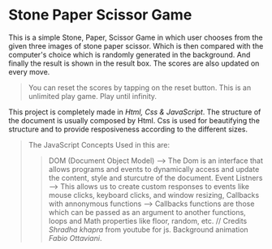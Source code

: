 # Stone Paper Scissor Game

This is a simple Stone, Paper, Scissor Game in which user chooses from the given three images of stone paper scissor.
Which is then compared with the computer's choice which is randomly generated in the background. And finally the result is shown in the result box.
The scores are also updated on every move.
> You can reset the scores by tapping on the reset button.
> This is an unlimited play game. Play until infinity.

This project is completely made in *Html, Css & JavaScript*.
 The structure of the document is usually composed by Html.
 Css is used for beautifying the structure and to provide resposiveness according to the different sizes.
> The JavaScript Concepts Used in this are:
>> DOM (Document Object Model) --> The Dom is an interface that allows programs and events to dynamically access and update the content, style and sturcutre of the document.
>> Event Listners --> This allows us to create custom responses to events like mouse clicks, keyboard clicks, and window resizing,
>> Callbacks with annonymous functions --> Callbacks  functions are those which can be passed as an argument to another functions,
>> loops and Math properties like floor, random, etc.
// Credits 
*Shradha khapra* from youtube for js.
 Background animation *Fabio Ottaviani*.
